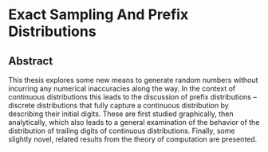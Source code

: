 # Exact Sampling And Prefix Distributions

## Abstract

This thesis explores some new means to generate random numbers without incurring any numerical
inaccuracies along the way. In the context of continuous distributions this leads to the discussion of
prefix distributions – discrete distributions that fully capture a continuous distribution by describing
their initial digits. These are first studied graphically, then analytically, which also leads to a general
examination of the behavior of the distribution of trailing digits of continuous distributions. Finally,
some slightly novel, related results from the theory of computation are presented.
